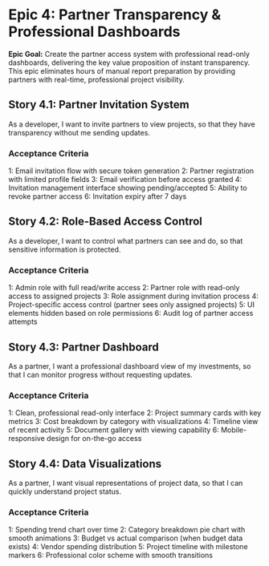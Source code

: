 # Epic 4: Partner Transparency & Professional Dashboards

**Epic Goal:** Create the partner access system with professional read-only dashboards, delivering the key value proposition of instant transparency. This epic eliminates hours of manual report preparation by providing partners with real-time, professional project visibility.

## Story 4.1: Partner Invitation System

As a developer,
I want to invite partners to view projects,
so that they have transparency without me sending updates.

### Acceptance Criteria
1: Email invitation flow with secure token generation
2: Partner registration with limited profile fields
3: Email verification before access granted
4: Invitation management interface showing pending/accepted
5: Ability to revoke partner access
6: Invitation expiry after 7 days

## Story 4.2: Role-Based Access Control

As a developer,
I want to control what partners can see and do,
so that sensitive information is protected.

### Acceptance Criteria
1: Admin role with full read/write access
2: Partner role with read-only access to assigned projects
3: Role assignment during invitation process
4: Project-specific access control (partner sees only assigned projects)
5: UI elements hidden based on role permissions
6: Audit log of partner access attempts

## Story 4.3: Partner Dashboard

As a partner,
I want a professional dashboard view of my investments,
so that I can monitor progress without requesting updates.

### Acceptance Criteria
1: Clean, professional read-only interface
2: Project summary cards with key metrics
3: Cost breakdown by category with visualizations
4: Timeline view of recent activity
5: Document gallery with viewing capability
6: Mobile-responsive design for on-the-go access

## Story 4.4: Data Visualizations

As a partner,
I want visual representations of project data,
so that I can quickly understand project status.

### Acceptance Criteria
1: Spending trend chart over time
2: Category breakdown pie chart with smooth animations
3: Budget vs actual comparison (when budget data exists)
4: Vendor spending distribution
5: Project timeline with milestone markers
6: Professional color scheme with smooth transitions
